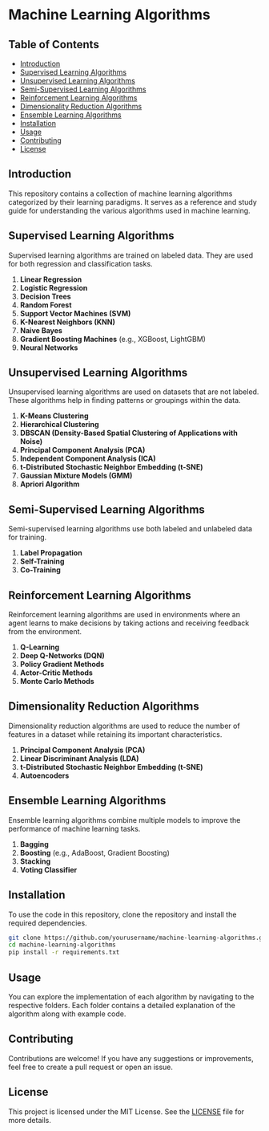 # Machine Learning Algorithms

## Table of Contents
- [Introduction](#introduction)
- [Supervised Learning Algorithms](#supervised-learning-algorithms)
- [Unsupervised Learning Algorithms](#unsupervised-learning-algorithms)
- [Semi-Supervised Learning Algorithms](#semi-supervised-learning-algorithms)
- [Reinforcement Learning Algorithms](#reinforcement-learning-algorithms)
- [Dimensionality Reduction Algorithms](#dimensionality-reduction-algorithms)
- [Ensemble Learning Algorithms](#ensemble-learning-algorithms)
- [Installation](#installation)
- [Usage](#usage)
- [Contributing](#contributing)
- [License](#license)

## Introduction
This repository contains a collection of machine learning algorithms categorized by their learning paradigms. It serves as a reference and study guide for understanding the various algorithms used in machine learning.

## Supervised Learning Algorithms
Supervised learning algorithms are trained on labeled data. They are used for both regression and classification tasks.

1. **Linear Regression**
2. **Logistic Regression**
3. **Decision Trees**
4. **Random Forest**
5. **Support Vector Machines (SVM)**
6. **K-Nearest Neighbors (KNN)**
7. **Naive Bayes**
8. **Gradient Boosting Machines** (e.g., XGBoost, LightGBM)
9. **Neural Networks**

## Unsupervised Learning Algorithms
Unsupervised learning algorithms are used on datasets that are not labeled. These algorithms help in finding patterns or groupings within the data.

1. **K-Means Clustering**
2. **Hierarchical Clustering**
3. **DBSCAN (Density-Based Spatial Clustering of Applications with Noise)**
4. **Principal Component Analysis (PCA)**
5. **Independent Component Analysis (ICA)**
6. **t-Distributed Stochastic Neighbor Embedding (t-SNE)**
7. **Gaussian Mixture Models (GMM)**
8. **Apriori Algorithm**

## Semi-Supervised Learning Algorithms
Semi-supervised learning algorithms use both labeled and unlabeled data for training.

1. **Label Propagation**
2. **Self-Training**
3. **Co-Training**

## Reinforcement Learning Algorithms
Reinforcement learning algorithms are used in environments where an agent learns to make decisions by taking actions and receiving feedback from the environment.

1. **Q-Learning**
2. **Deep Q-Networks (DQN)**
3. **Policy Gradient Methods**
4. **Actor-Critic Methods**
5. **Monte Carlo Methods**

## Dimensionality Reduction Algorithms
Dimensionality reduction algorithms are used to reduce the number of features in a dataset while retaining its important characteristics.

1. **Principal Component Analysis (PCA)**
2. **Linear Discriminant Analysis (LDA)**
3. **t-Distributed Stochastic Neighbor Embedding (t-SNE)**
4. **Autoencoders**

## Ensemble Learning Algorithms
Ensemble learning algorithms combine multiple models to improve the performance of machine learning tasks.

1. **Bagging**
2. **Boosting** (e.g., AdaBoost, Gradient Boosting)
3. **Stacking**
4. **Voting Classifier**

## Installation
To use the code in this repository, clone the repository and install the required dependencies.

```bash
git clone https://github.com/yourusername/machine-learning-algorithms.git
cd machine-learning-algorithms
pip install -r requirements.txt
```

## Usage
You can explore the implementation of each algorithm by navigating to the respective folders. Each folder contains a detailed explanation of the algorithm along with example code.

## Contributing
Contributions are welcome! If you have any suggestions or improvements, feel free to create a pull request or open an issue.

## License
This project is licensed under the MIT License. See the [LICENSE](LICENSE) file for more details.


